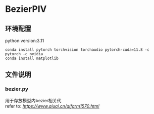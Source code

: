 # BezierPIV

## 环境配置
python version:3.11  
```
conda install pytorch torchvision torchaudio pytorch-cuda=11.8 -c pytorch -c nvidia
conda install matplotlib

```

## 文件说明
### bezier.py
用于存放模型内bezier相关代  
refer to: *https://www.aiuai.cn/aifarm1570.html*



